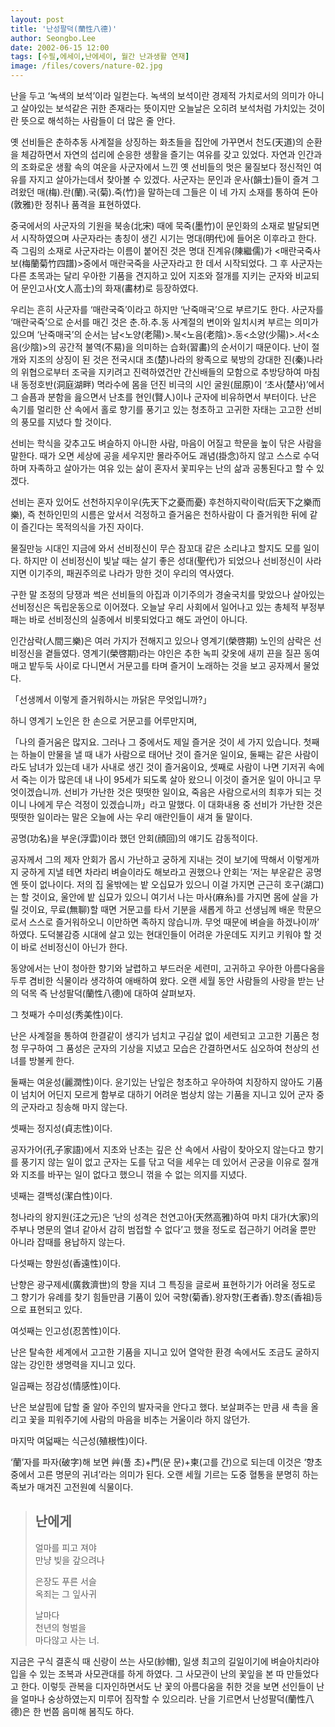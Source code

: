 ```yaml
---
layout: post
title: '난성팔덕(蘭性八德)'
author: Seongbo.Lee
date: 2002-06-15 12:00
tags: [수필,에세이,난에세이, 월간 난과생활 연재]
image: /files/covers/nature-02.jpg
---
```


난을 두고 ‘녹색의 보석’이라 일컫는다.
녹색의 보석이란 경제적 가치로서의 의미가 아니고 살아있는 보석같은 귀한 존재라는 뜻이지만 오늘날은 오히려 보석처럼 가치있는 것이란 뜻으로 해석하는 사람들이 더 많은 줄 안다.

옛 선비들은 춘하추동 사계절을 상징하는 화초들을 집안에 가꾸면서 천도(天道)의 순환을 체감하면서 자연의 섭리에 순응한 생활을 즐기는 여유를 갖고 있었다. 자연과 인간과의 조화로운 생활 속의 여운을 사군자에서 느낀 옛 선비들의 멋은 물질보다 정신적인 여유를 자지고 살아가는데서 찾아볼 수 있겠다.
사군자는 문인과 운사(韻士)들이 즐겨 그려왔던 매(梅)․란(蘭)․국(菊)․죽(竹)을 말하는데 그들은 이 네 가지 소재를 통하여 돈아(敦雅)한 정취나 품격을 표현하였다.

중국에서의 사군자의 기원을 북송(北宋) 때에 묵죽(墨竹)이 문인화의 소재로 발달되면서 시작하였으며 사군자라는 총칭이 생긴 시기는 명대(明代)에 들어온 이후라고 한다. 즉 그림의 소재로 사군자라는 이름이 붙어진 것은 명대 진계유(陳繼儒)가 <매란국죽사보(梅蘭菊竹四譜)>중에서 매란국죽을 사군자라고 한 데서 시작되었다.
그 후 사군자는 다른 초목과는 달리 우아한 기품을 견지하고 있어 지조와 절개를 지키는 군자와 비교되어 문인고사(文人高士)의 화재(畵材)로 등장하였다.

우리는 흔히 사군자를 ‘매란국죽’이라고 하지만 ‘난죽매국’으로 부르기도 한다. 사군자를 ‘매란국죽’으로 순서를 매긴 것은 춘․하․추․동 사계절의 변이와 일치시켜 부르는 의미가 있으며 ‘난죽매국’의 순서는 남<노양(老陽)>․북<노음(老陰)>․동<소양(少陽)>․서<소음(少陰)>의 공간적 불역(不易)을 의미하는 습화(習畵)의 순서이기 때문이다.
난이 절개와 지조의 상징이 된 것은 전국시대 초(楚)나라의 왕족으로 북방의 강대한 진(秦)나라의 위협으로부터 조국을 지키려고 진력하였건만 간신배들의 모함으로 추방당하여 마침내 동정호반(洞庭湖畔) 멱라수에 몸을 던진 비극의 시인 굴원(屈原)이 ‘초사(楚사)’에서 그 슬픔과 분함을 읊으면서 난초를 현인(賢人)이나 군자에 비유하면서 부터이다.
난은 속기를 멀리한 산 속에서 홀로 향기를 풍기고 있는 청초하고 고귀한 자태는 고고한 선비의 풍모를 지녔다 할 것이다.

선비는 학식을 갖추고도 벼슬하지 아니한 사람, 마음이 어질고 학문을 높이 닦은 사람을 말한다. 때가 오면 세상에 공을 세우지만 몰라주어도 괘념(掛念)하지 않고 스스로 수덕하며 자족하고 살아가는 여유 있는 삶이 혼자서 꽃피우는 난의 삶과 공통된다고 할 수 있겠다.

선비는 혼자 있어도 선천하지우이우(先天下之憂而憂) 후천하지락이락(后天下之樂而樂), 즉 천하인민의 시름은 앞서서 걱정하고 즐거움은 천하사람이 다 즐거워한 뒤에 같이 즐긴다는 목적의식을 가진 자이다.

물질만능 시대인 지금에 와서 선비정신이 무슨 잠꼬대 같은 소리냐고 할지도 모를 일이다. 하지만 이 선비정신이 빛날 때는 살기 좋은 성대(聖代)가 되었으나 선비정신이 사라지면 이기주의, 패권주의로 나라가 망한 것이 우리의 역사였다.

구한 말 조정의 당쟁과 썩은 선비들의 아집과 이기주의가 경술국치를 맞았으나 살아있는 선비정신은 독립운동으로 이어졌다. 오늘날 우리 사회에서 일어나고 있는 총체적 부정부패는 바로 선비정신의 실종에서 비롯되었다고 해도 과언이 아니다.

인간삼락(人間三樂)은 여러 가지가 전해지고 있으나 영계기(榮啓期) 노인의 삼락은 선비정신을 곁들였다. 영계기(榮啓期)라는 야인은 추한 녹피 갖옷에 새끼 끈을 질끈 동여매고 밭두둑 사이로 다니면서 거문고를 타며 즐거이 노래하는 것을 보고 공자께서 물었다.

「선생께서 이렇게 즐거워하시는 까닭은 무엇입니까?」

하니 영계기 노인은 한 손으로 거문고를 어루만지며,

「나의 즐거움은 많지요. 그러나 그 중에서도 제일 즐거운 것이 세 가지 있습니다. 첫째는 하늘이 만물을 낼 때 내가 사람으로 태어난 것이 즐거운 일이요, 둘째는 같은 사람이라도 남녀가 있는데 내가 사내로 생긴 것이 즐거움이요, 셋째로 사람이 나면 기저귀 속에서 죽는 이가 많은데 내 나이 95세가 되도록 살아 왔으니 이것이 즐거운 일이 아니고 무엇이겠습니까. 선비가 가난한 것은 떳떳한 일이요, 죽음은 사람으로서의 최후가 되는 것이니 나에게 무슨 걱정이 있겠습니까」라고 말했다.
이 대화내용 중 선비가 가난한 것은 떳떳한 일이라는 말은 오늘에 사는 우리 애란인들이 새겨 둘 말이다.

공명(功名)을 부운(浮雲)이라 했던 안회(顔回)의 얘기도 감동적이다.

공자께서 그의 제자 안회가 몹시 가난하고 궁하게 지내는 것이 보기에 딱해서 이렇게까지 궁하게 지낼 테면 차라리 벼슬이라도 해보라고 권했으나 안회는 ‘저는 부운같은 공명엔 뜻이 없나이다. 저의 집 울밖에는 밭 오십묘가 있으니 이걸 가지면 근근히 호구(湖口)는 할 것이요, 울안에 밭 십묘가 있으니 여기서 나는 마사(麻糸)를 가지면 몸에 살을 가릴 것이요, 무료(無聊)할 때면 거문고를 타서 기분을 새롭게 하고 선생님께 배운 학문으로서 스스로 즐거워하오니 이만하면 족하지 않습니까. 무엇 때문에 벼슬을 하겠나이까’ 하였다.
도덕불감증 시대에 살고 있는 현대인들이 어려운 가운데도 지키고 키워야 할 것이 바로 선비정신이 아닌가 한다.

동양에서는 난이 청아한 향기와 날렵하고 부드러운 세련미, 고귀하고 우아한 아름다움을 두루 겸비한 식물이라 생각하여 애배하여 왔다. 오랜 세월 동안 사람들의 사랑을 받는 난의 덕목 즉 난성팔덕(蘭性八德)에 대하여 살펴보자.

그 첫째가 수미성(秀美性)이다.

난은 사계절을 통하여 한결같이 생긱가 넘치고 구김살 없이 세련되고 고고한 기품은 청청 무구하여 그 품성은 군자의 기상을 지녔고 모습은 간결하면서도 심오하여 천상의 선녀를 방불케 한다.

둘째는 여윤성(麗潤性)이다.
윤기있는 난잎은 청초하고 우아하여 치장하지 않아도 기품이 넘치어 어딘지 모르게 함부로 대하기 어려운 범상치 않는 기품을 지니고 있어 군자 중의 군자라고 칭송해 마지 않는다.

셋째는 정지성(貞志性)이다.

공자가어(孔子家語)에서 지초와 난초는 깊은 산 속에서 사람이 찾아오지 않는다고 향기를 풍기지 않는 일이 없고 군자는 도를 닦고 덕을 세우는 데 있어서 곤궁을 이유로 절개와 지조를 바꾸는 일이 없다고 했으니 꺾을 수 없는 의지를 지녔다.

넷째는 결백성(潔白性)이다.

청나라의 왕지원(汪之元)은 ‘난의 성격은 천연고아(天然高雅)하여 마치 대가(大家)의 주부나 명문의 열녀 같아서 감히 범접할 수 없다’고 했을 정도로 접근하기 어려울 뿐만 아니라 잡때를 용납하지 않는다.

다섯째는 향원성(香遠性)이다.

난향은 광구제세(廣救濟世)의 향을 지녀 그 특징을 글로써 표현하기가 어려울 정도로 그 향기가 유례를 찾기 힘들만큼 기품이 있어 국향(菊香)․왕자향(王者香)․향조(香祖)등으로 표현되고 있다.

여섯째는 인고성(忍苦性)이다.

난은 탈속한 세계에서 고고한 기품을 지니고 있어 열악한 환경 속에서도 조금도 굴하지 않는 강인한 생명력을 지니고 있다.

일곱째는 정감성(情感性)이다.

난은 보살핌에 답할 줄 알아 주인의 발자국을 안다고 했다. 보살펴주는 만큼 새 촉을 올리고 꽃을 피워주기에 사람의 마음을 비추는 거울이라 하지 않던가.

마지막 여덟째는 식근성(殖根性)이다. 

‘蘭’자를 파자(破字)해 보면 艸(풀 초)+門(문 문)+柬(고를 간)으로 되는데 이것은 ‘향초 중에서 고른 명문의 귀녀’라는 의미가 된다. 오랜 세월 기르는 도중 혈통을 분명히 하는 족보가 매겨진 고전원예 식물이다.

> ## 난에게
>
>얼마를 피고 져야<br />
>만냥 빚을 갚으려나
>
>은장도 푸른 서슬<br />
>옥죄는 그 잎사귀
>
>날마다<br />
>천년의 형벌을<br />
>마다않고 사는 너.

지금은 구식 결혼식 때 신랑이 쓰는 사모(紗帽), 일생 최고의 길일이기에 벼슬아치라야 입을 수 있는 조복과 사모관대를 하게 하였다. 그 사모관이 난의 꽃잎을 본 따 만들었다고 한다. 이렇듯 관복을 디자인하면서도 난 꽃의 아름다움을 취한 것을 보면 선인들이 난을 얼마나 숭상하였는지 미루어 짐작할 수 있으리라.
난을 기르면서 난성팔덕(蘭性八德)은 한 번쯤 음미해 봄직도 하다.
